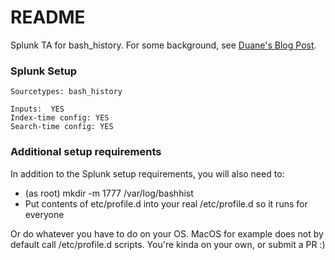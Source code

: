 # README #

Splunk TA for bash_history.  For some background, see [Duane's Blog Post](http://duanewaddle.com/splunking-bash-history/).

### Splunk Setup ###

	Sourcetypes: bash_history

	Inputs:  YES
	Index-time config: YES	
	Search-time config: YES	

### Additional setup requirements  ###

In addition to the Splunk setup requirements, you will also need to:

* (as root) mkdir -m 1777 /var/log/bashhist
* Put contents of etc/profile.d into your real /etc/profile.d so it runs for everyone

Or do whatever you have to do on your OS.  MacOS for example does not by default
call /etc/profile.d scripts.  You're kinda on your own, or submit a PR :)
